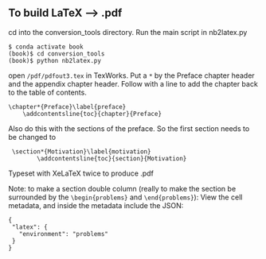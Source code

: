 ## To build LaTeX --> .pdf

cd into the conversion_tools directory. Run the main script in nb2latex.py

```
$ conda activate book
(book)$ cd conversion_tools
(book)$ python nb2latex.py
```

open ```/pdf/pdfout3.tex``` in TexWorks. Put a ```*``` by the Preface chapter header and the appendix chapter header. Follow with a line to add the chapter back to the table of contents.

```
\chapter*{Preface}\label{preface}
	\addcontentsline{toc}{chapter}{Preface}
```

Also do this with the sections of the preface. So the first section needs to be changed to

```
 \section*{Motivation}\label{motivation}
        \addcontentsline{toc}{section}{Motivation}
```

 Typeset with XeLaTeX twice to produce .pdf

 Note: to make a section double column (really to make the section be surrounded by the ```\begin{problems}``` and  ```\end{problems}```): View the cell metadata, and inside the metadata include the JSON:

 ```
 {
  "latex": {
    "environment": "problems"
  }
}
```
